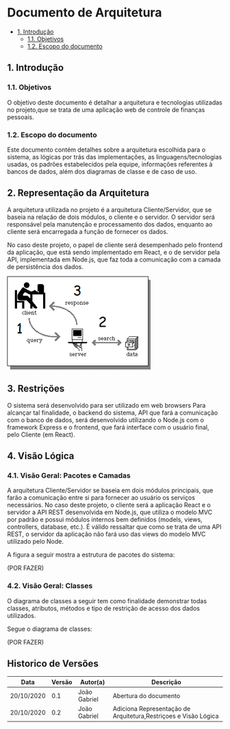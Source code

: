 # Documento de Arquitetura

- [1. Introdução](#_1-introdução)
  - [1.1. Objetivos](#_11-objetivos)
  - [1.2. Escopo do documento](#_12-escopo-do-documento)

## 1. Introdução

### 1.1. Objetivos

O objetivo deste documento é detalhar a arquitetura e tecnologias utilizadas no projeto,que se trata de uma aplicação web de controle de finanças pessoais.

### 1.2. Escopo do documento

Este documento contém detalhes sobre a arquitetura escolhida para o sistema, as lógicas por trás das implementações, as linguagens/tecnologias usadas, os padrões estabelecidos pela equipe, informações referentes à bancos de dados, além dos  diagramas de classe e de caso de uso.

## 2. Representação da Arquitetura

A arquitetura utilizada no projeto é a arquitetura Cliente/Servidor, que se baseia na relação de dois módulos, o cliente e o servidor. O servidor será responsável pela manutenção e processamento dos dados, enquanto ao cliente será encarregada a função de fornecer os dados.

No caso deste projeto, o papel de cliente será desempenhado pelo frontend da aplicação, que está sendo implementado em React, e o de servidor pela API, implementada em Node.js, que faz toda a comunicação com a camada de persistência dos dados.

![Arquitetura](./images/architecture.png)

## 3. Restrições

O sistema será desenvolvido para ser utilizado em web browsers Para alcançar tal finalidade, o backend do sistema, API que fará a comunicação com o banco de dados, será desenvolvido utilizando o Node.js com o framework Express e o frontend, que fará interface com o usuário final, pelo Cliente (em React).

## 4. Visão Lógica

### 4.1. Visão Geral: Pacotes e Camadas

A arquitetura Cliente/Servidor se baseia em dois módulos principais, que farão a comunicação entre si para fornecer ao usuário os serviços necessários. No caso deste projeto, o cliente será a aplicação React e o servidor a API REST desenvolvida em Node.js, que utiliza o modelo MVC por padrão e possui módulos internos bem definidos (models, views, controllers, database, etc.). É válido ressaltar que como se trata de uma API REST, o servidor da aplicação não fará uso das views do modelo MVC utilizado pelo Node.

A figura a seguir mostra a estrutura de pacotes do sistema:

(POR FAZER)



### 4.2. Visão Geral: Classes

O diagrama de classes a seguir tem como finalidade demonstrar todas classes, atributos, métodos e tipo de restrição de acesso dos dados utilizados.

Segue o diagrama de classes:

(POR FAZER)

## Historico de Versões

| Data | Versão | Autor(a) | Descrição |
| - | - | - | - |
| 20/10/2020 | 0.1 | João Gabriel | Abertura do documento|
| 20/10/2020 | 0.2 | João Gabriel | Adiciona Representação de Arquitetura,Restriçoes e Visão Lógica|
